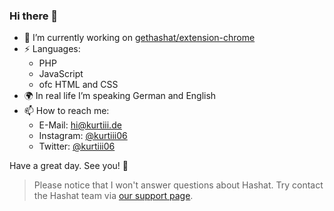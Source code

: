 ### Hi there 👋

- 🔭 I’m currently working on [gethashat/extension-chrome](https://github.com/gethashat/extension-chrome)
- ⚡ Languages:
  - PHP
  - JavaScript
  - ofc HTML and CSS
- 🌍 In real life I’m speaking German and English
- 📫 How to reach me:
  - E-Mail: hi@kurtiii.de
  - Instagram: [@kurtiii06](https://instagram.com/kurtiii06)
  - Twitter: [@kurtiii06](https://twitter.com/kurtiii06)
  
 Have a great day. See you! 👋
  
 > Please notice that I won't answer questions about Hashat. Try contact the Hashat team via [our support page](https://l.hashat.app/support).

